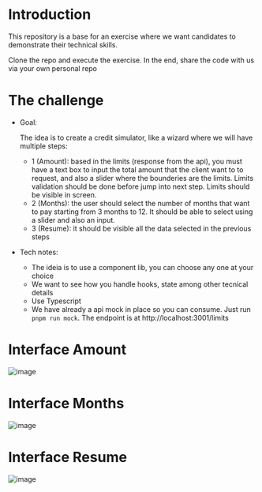 # Introduction

This repository is a base for an exercise where we want candidates to demonstrate their technical skills.

Clone the repo and execute the exercise. In the end, share the code with us via your own personal repo 

# The challenge

 - Goal:
    
    The idea is to create a credit simulator, like a wizard where we will have multiple steps:
    -    1 (Amount): based in the limits (response from the api), you must have a text box to input the total amount that the client want to to request, and also a slider where the bounderies are the limits. Limits validation should be done before jump into next step. Limits should be visible in screen.
    -  2 (Months): the user should select the number of months that want to pay starting from 3 months to 12. It should be able to select using a slider and also an input. 
    -  3 (Resume): it should be visible all the data selected in the previous steps

 - Tech notes:
    - The ideia is to use a component lib, you can choose any one at your choice
    - We want to see how you handle hooks, state among other tecnical details
    - Use Typescript
    - We have already a api mock in place so you can consume. Just run `pnpm run mock`. The endpoint is at http://localhost:3001/limits
  
   
# Interface Amount
![image](https://github.com/MateusFC/Desafio-React-Credit-Simulator/assets/46448166/89de3faa-4698-42a1-9ed9-023887ef18b5)

# Interface Months
![image](https://github.com/MateusFC/Desafio-React-Credit-Simulator/assets/46448166/acad8ce4-7bb5-461e-b3f6-95cc8908d79f)

# Interface Resume  
![image](https://github.com/MateusFC/Desafio-React-Credit-Simulator/assets/46448166/198ddd6d-1b86-4f94-b57f-7c14cbc79f41)
